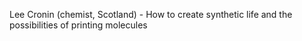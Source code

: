 Lee Cronin (chemist, Scotland) - How to create synthetic life and the possibilities of printing molecules